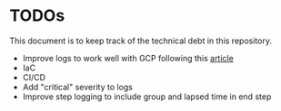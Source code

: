 # TODOs

This document is to keep track of the technical debt in this repository.

- Improve logs to work well with GCP following this [article](https://cloud.google.com/trace/docs/setup/nodejs-ot)
- IaC
- CI/CD
- Add "critical" severity to logs
- Improve step logging to include group and lapsed time in end step
